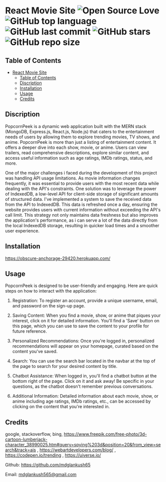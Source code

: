 # React Movie Site ![Open Source Love](https://badges.frapsoft.com/os/v1/open-source.svg?v=103) ![GitHub top language](https://img.shields.io/github/languages/top/abduljabar5/react-movie-site) ![GitHub last commit](https://img.shields.io/github/last-commit/abduljabar5/react-movie-site) ![GitHub stars](https://img.shields.io/github/stars/abduljabar5/react-movie-site) ![GitHub repo size](https://img.shields.io/github/repo-size/abduljabar5/react-movie-site) 



## Table of Contents

- [React Movie Site     ](#react-movie-site-----)
  - [Table of Contents](#table-of-contents)
  - [Discription](#discription)
  - [Installation](#installation)
  - [Usage](#usage)
  - [Credits](#credits)

## Discription
PopcornPeek is a dynamic web application built with the MERN stack (MongoDB, Express.js, React.js, Node.js) that caters to the entertainment needs of users by allowing them to explore trending movies, TV shows, and anime. PopcornPeek is more than just a listing of entertainment content. It offers a deeper dive into each show, movie, or anime. Users can view trailers, read comprehensive descriptions, explore similar content, and access useful information such as age ratings, IMDb ratings, status, and more.

One of the major challenges i faced during the development of this project was handling API usage limitations. As movie information changes frequently, it was essential to provide users with the most recent data while dealing with the API's constraints. One solution was to leverage the power of IndexedDB, a low-level API for client-side storage of significant amounts of structured data. I've implemented a system to save the received data from the API to IndexedDB. This data is refreshed once a day, ensuring the website provides users with current information without exceeding the API's call limit. This strategy not only maintains data freshness but also improves the application's performance, as i can serve a lot of the data directly from the local IndexedDB storage, resulting in quicker load times and a smoother user experience.

## Installation

https://obscure-anchorage-29420.herokuapp.com/

## Usage
PopcornPeek is designed to be user-friendly and engaging. Here are quick steps on how to interact with the application:

1. Registration: To register an account, provide a unique username, email, and password on the sign-up page.

2. Saving Content: When you find a movie, show, or anime that piques your interest, click on it for detailed information. You'll find a 'Save' button on this page, which you can use to save the content to your profile for future reference.

3. Personalized Recommendations: Once you're logged in, personalized recommendations will appear on your homepage, curated based on the content you've saved.

4. Search: You can use the search bar located in the navbar at the top of the page to search for your desired content by title.

5. Chatbot Assistance: When logged in, you'll find a chatbot button at the bottom right of the page. Click on it and ask away! Be specific in your questions, as the chatbot doesn't remember previous conversations.

6. Additional Information: Detailed information about each movie, show, or anime including age ratings, IMDb ratings, etc., can be accessed by clicking on the content that you're interested in.

## Credits
google, stackoverflow, bing, https://www.freepik.com/free-photo/3d-cartoon-lumberjack-character_38990025.htm#query=spying%203d&position=20&from_view=search&track=ais , https://webartdevelopers.com/blog/ , https://codepen.io/trending , https://uiverse.io/


Github: https://github.com/mdglankush65

Email: mdglankush565@gmail.com
